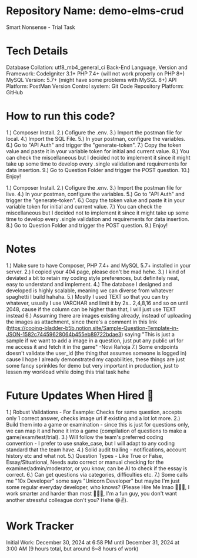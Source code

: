 # Repository Name: demo-elms-crud
Smart Nonsense - Trial Task

# Tech Details
Database Collation: utf8_mb4_general_ci
Back-End Language, Version and Framework: CodeIgniter 3.1+ PHP 7.4+ (will not work properly on PHP 8+)
MySQL Version: 5.7+ (might have some problems with MySQL 8+)
API Platform: PostMan
Version Control system: Git
Code Repository Platform: GitHub

# How to run this code?
<!-- Local -->
1.) Composer Install.
2.) Cofigure the .env.
3.) Import the postman file for local.
4.) Import the SQL File.
5.) In your postman, configure the variables.
6.) Go to "API Auth" and trigger the "generate-token".
7.) Copy the token value and paste it in your variable token for initial and current value.
8.) You can check the miscellaneous but I decided not to implement it since it might take up some time to develop every .single validation and requirements for data insertion.
9.) Go to Question Folder and trigger the POST question.
10.) Enjoy!

<!-- Live -->
1.) Composer Install.
2.) Cofigure the .env.
3.) Import the postman file for live.
4.) In your postman, configure the variables.
5.) Go to "API Auth" and trigger the "generate-token".
6.) Copy the token value and paste it in your variable token for initial and current value.
7.) You can check the miscellaneous but I decided not to implement it since it might take up some time to develop every .single validation and requirements for data insertion.
8.) Go to Question Folder and trigger the POST question.
9.) Enjoy!

# Notes
1.) Make sure to have Composer, PHP 7.4+ and MySQL 5.7+ installed in your server.
2.) I copied your 404 page, please don't be mad hehe.
3.) I kind of deviated a bit to retain my coding style preferences, but definitely neat, easy to understand and implement.
4.) The database I designed and developed is highly scalable, meaning we can diverse from whatever spaghetti I build hahaha.
5.) Mostly I used TEXT so that you can try whatever, usually I use VARCHAR and limit it by 2s.. 2,4,8,16 and so on until 2048, cause if the column can be higher than that, I will just use TEXT instead
6.) Assuming there are images existing already, instead of uploading the images as attachment, since there's a comment in this link (https://cooing-bladder-b5b.notion.site/Sample-Question-Template-in-JSON-1582c74459628064b455eb89722bdae3) saying "This is just a sample if we want to add a image in a question, just put any public url for me access it and fetch it in the game" -Novi Rañoja
7.) Some endpoints doesn't validate the user_id (the thing that assumes someone is logged in) cause I hope I already demonstrated my capabilities, these things are just some fancy sprinkles for demo but very important in production, just to lessen my workload while doing this trial task hehe

# Future Updates When Hired 👀
1.) Robust Validations - For Example: Checks for same question, accepts only 1 correct answer, checks image url if existing and a lot lot more.
2.) Build them into a game or examination - since this is just for questions only, we can map it and hone it into a game (compilation of questions to make a game/exam/test/trial).
3.) Will follow the team's preferred coding convention - I prefer to use snake_case, but I will adapt to any coding standard that the team have.
4.) Solid audit trailing - notifications, account history etc and what not.
5.) Question Types - Like True or False, Essay/Situational, Needs auto correct or manual checking for the examiner/admin/moderator, or you know, can be AI to check if the essay is correct.
6.) Can get questions via categories, difficulties etc.
7.) Some calls me "10x Developer" some says "Unicorn Developer" but maybe I'm just some regular everyday developer, who knows? (Please Hire Me lmao 🙏🙏🙏, I work smarter and harder than most 🙇🙇🙇, I'm a fun guy, you don't want another stressful colleague don't you? Hehe 😆✌️).

# Work Tracker
Initial Work: December 30, 2024 at 6:58 PM until December 31, 2024 at 3:00 AM (9 hours total, but around 6~8 hours of work)